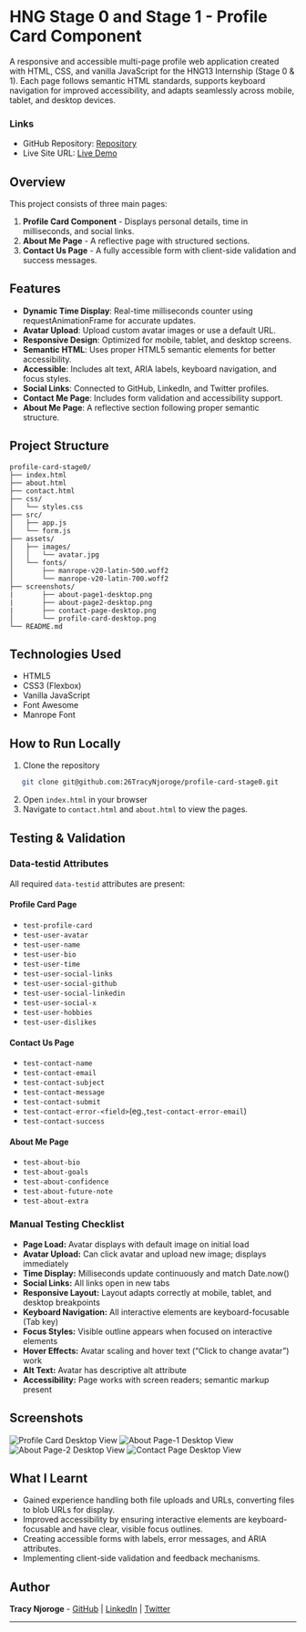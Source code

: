 # HNG Stage 0 and Stage 1 - Profile Card Component
A responsive and accessible multi-page profile web application created with HTML, CSS, and vanilla JavaScript for the HNG13 Internship (Stage 0 & 1). Each page follows semantic HTML standards, supports keyboard navigation for improved accessibility, and adapts seamlessly across mobile, tablet, and desktop devices.

### Links

- GitHub Repository: [Repository](https://github.com/26TracyNjoroge/profile-card-stage0)
- Live Site URL: [Live Demo](https://profile-card-two-pearl.vercel.app/)

## Overview
This project consists of three main pages:
1. **Profile Card Component** - Displays personal details, time in milliseconds, and social links.
2. **About Me Page** - A reflective page with structured sections.
3. **Contact Us Page** - A fully accessible form with client-side validation and success messages.

## Features

- **Dynamic Time Display**: Real-time milliseconds counter using requestAnimationFrame for accurate updates.
- **Avatar Upload**: Upload custom avatar images or use a default URL.
- **Responsive Design**: Optimized for mobile, tablet, and desktop screens.
- **Semantic HTML**: Uses proper HTML5 semantic elements for better accessibility.
- **Accessible**: Includes alt text, ARIA labels, keyboard navigation, and focus styles.
- **Social Links**: Connected to GitHub, LinkedIn, and Twitter profiles.
- **Contact Me Page**: Includes form validation and accessibility support.
- **About Me Page**: A reflective section following proper semantic structure.


## Project Structure
```
profile-card-stage0/
├── index.html    
├── about.html
├── contact.html    
├── css/
│   └── styles.css      
├── src/
│   ├── app.js 
│   └── form.js       
├── assets/
│   ├── images/
│   │   └── avatar.jpg 
│   └── fonts/
│       ├── manrope-v20-latin-500.woff2
│       └── manrope-v20-latin-700.woff2
├── screenshots/ 
|       ├── about-page1-desktop.png
|       ├── about-page2-desktop.png
|       ├── contact-page-desktop.png
│       └── profile-card-desktop.png
└── README.md           
```

## Technologies Used

- HTML5
- CSS3 (Flexbox)
- Vanilla JavaScript
- Font Awesome 
- Manrope Font


## How to Run Locally
1. Clone the repository
```bash
   git clone git@github.com:26TracyNjoroge/profile-card-stage0.git
```
2. Open `index.html` in your browser
3. Navigate to `contact.html` and `about.html` to view the pages.

## Testing & Validation

### Data-testid Attributes

All required `data-testid` attributes are present:

#### Profile Card Page
- `test-profile-card`
- `test-user-avatar`
- `test-user-name`
- `test-user-bio`
- `test-user-time`
- `test-user-social-links`
- `test-user-social-github`
- `test-user-social-linkedin`
- `test-user-social-x`
- `test-user-hobbies`
- `test-user-dislikes`

#### Contact Us Page
- `test-contact-name`
- `test-contact-email`
- `test-contact-subject`
- `test-contact-message`
- `test-contact-submit`
- `test-contact-error-<field>`(eg.,`test-contact-error-email`)
- `test-contact-success`

#### About Me Page
- `test-about-bio`
- `test-about-goals`
- `test-about-confidence`
- `test-about-future-note`
- `test-about-extra`


### Manual Testing Checklist

- **Page Load:** Avatar displays with default image on initial load  
- **Avatar Upload:** Can click avatar and upload new image; displays immediately  
- **Time Display:** Milliseconds update continuously and match Date.now()  
- **Social Links:** All links open in new tabs
- **Responsive Layout:** Layout adapts correctly at mobile, tablet, and desktop breakpoints  
- **Keyboard Navigation:** All interactive elements are keyboard-focusable (Tab key)  
- **Focus Styles:** Visible outline appears when focused on interactive elements  
- **Hover Effects:** Avatar scaling and hover text (“Click to change avatar”) work  
- **Alt Text:** Avatar has descriptive alt attribute  
- **Accessibility:** Page works with screen readers; semantic markup present  

## Screenshots
![Profile Card Desktop View](screenshots/profile-card-desktop.png)
![About Page-1 Desktop View](screenshots/about-page1-desktop.png)
![About Page-2 Desktop View](screenshots/about-page2-desktop.png)
![Contact Page Desktop View](screenshots/contact-page-desktop.png)

## What I Learnt
- Gained experience handling both file uploads and URLs, converting files to blob URLs for display.  
- Improved accessibility by ensuring interactive elements are keyboard-focusable and have clear, visible focus outlines.
- Creating accessible forms with labels, error messages, and ARIA attributes.
- Implementing client-side validation and feedback mechanisms.


## Author

**Tracy Njoroge** - [GitHub](https://github.com/26TracyNjoroge) | [LinkedIn](https://www.linkedin.com/in/tracynjoroge/) | [Twitter](https://x.com/TracyNjoro90134)

---
